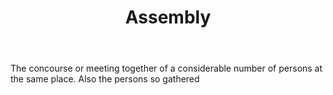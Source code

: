 ---
title: Assembly
letter: A
permalink: "/definitions/assembly.html"
body: The concourse or meeting together of a considerable number of persons at the
  same place. Also the persons so gathered
published_at: '2018-07-07'
source: Black's Law Dictionary
layout: post
---